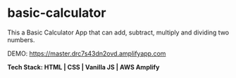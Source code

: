 # basic-calculator
This a Basic Calculator App that can add, subtract, multiply and dividing two numbers.

DEMO: https://master.drc7s43dn2ovd.amplifyapp.com

**Tech Stack: HTML | CSS | Vanilla JS | AWS Amplify**

